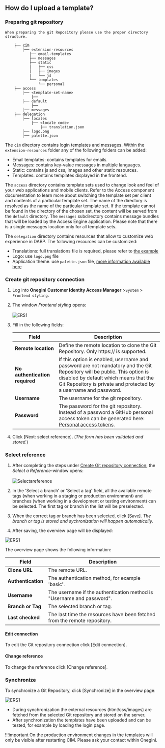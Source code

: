 
## How do I upload a template? 


###  Preparing git repository

    When preparing the git Repository please use the proper directory structure.   
        
        ├── cim
            ├── extension-resources    
               ├── email-templates
               ├── messages
               ├── static
               |   ├── css
               |   ├── images
               |   └── js
               └── templates
                   └── personal
        ├── access
            ├── <template-set-name>
                ├── 
            ├── default
                ├── 
            ├── messages
        ├── delegation
            ├── locales
                ├── <locale code>
                    ├── translation.json
            ├── logo.png
            ├── palette.json


The `cim` directory contains login templates and messages. Within the `extension-resources` folder any of the following folders can be added:

  - Email templates: contains templates for emails.
  - Messages: contains key-value messages in multiple languages.
  - Static: contains js and css, images and other static resources.
  - Templates: contains templates displayed in the frontend.
  
The `access` directory contains template sets used to change look and feel of your web applications and mobile clients. Refer to the Access component 
documentation to learn more about switching the template set per client and contents of a particular template set. The name of the directory is resolved as the 
name of the particular template set. If the template cannot be found in the directory of the chosen set, the content will be served from the `default` directory.
The `messages` subdirectory contains message bundles that will be loaded by the Access Engine application. Please note that there is a single messages location
only for all template sets.  

The `delegation` directory contains resources that allow to customize web experience in DABP. The following resources can be customized:

  - Translations: full translations file is required, please refer to [the example](translation.json)
  - Logo: use `logo.png` file
  - Application theme: use `palette.json` file, [more information available here](https://material-ui.com/customization/theming/)

### Create git repository connection
1. Log into **Onegini Customer Identity Access Manager** >`System` > `Frontend styling`.
2. The window *Frontend styling* opens: <br><br>
![ERS1](./images/ers_1.png)
1. Fill in the following fields:

    | Field|Description   |
    |---|---|
    |  **Remote location** | Define the remote location to clone the Git Repository. Only https:// is supported.   | 
    |  **No authentication required** | If this option is enabled, username and password are not mandatory and the Git Repository will be public. This option is disabled by default which means that the Git Repository is private and protected by a username and password.
    |**Username**| The username for the git repository.|
    |**Password**| The password for the git repository. Instead of a password a GitHub personal access token can be generated here: [Personal access tokens](https://github.com/settings/tokens). |

2. Click [Next: select reference]. (*The form has been validated and stored.*) 

### Select reference

1. After completing the steps under [Create Git repository connection](#create-git-repository-connection), the *Select a Reference*-window opens: <br> <br>
![Selectareference](./images/Selectareference.png)

6. In the 'Select a branch' or 'Select a tag' field, all the available remote tags (when working in a staging or production environment) and branches (when working in a development or testing environment) can be selected. The first tag or branch in the list will be preselected.
7. When the correct tag or branch has been selected, click [Save]. 
   *The branch or tag is stored and sychronization will happen automatically*.
8. After saving, the overview page will be displayed:

![ERS1](./images/ers1.png)

The overview page shows the following information:

| Field|Description   |
|---|---|
|  **Clone URL** | The remote URL.| 
|  **Authentication** | The authentication method, for example 'basic'.|
|**Username**| The username if the authentication method is "Username and password".|
|**Branch or Tag**| The selected branch or tag. |
|**Last checked**| The last time the resources have been fetched from the remote repository.|

#### Edit connection   
To edit the Git repository connection click [Edit connection]. 

#### Change reference
To change the reference click [Change reference].

### Synchronize

To synchronize a Git Repository, click [Synchronize] in the overview page:

![ERS1](./images/ers1.png)

- During synchronization the external resources (html/css/images) are fetched from the selected Git repository and stored on the server. 
- After synchronization the templates have been uploaded and can be tested, for example by loading the login page.

!!!important 
    On the production environment changes in the templates will only be visible after restarting CIM. Please ask your contact within Onegini.

